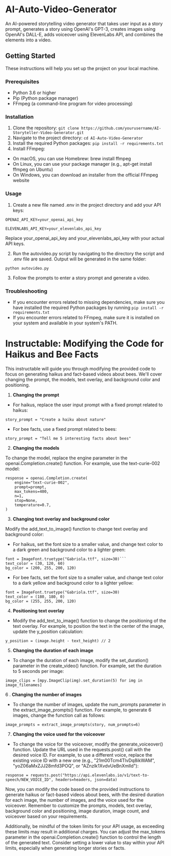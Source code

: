 # AI-Auto-Video-Generator
An AI-powered storytelling video generator that takes user input as a story prompt, generates a story using OpenAI's GPT-3, creates images using OpenAI's DALL-E, adds voiceover using ElevenLabs API, and combines the elements into a video.

## Getting Started

These instructions will help you set up the project on your local machine.

### Prerequisites

- Python 3.6 or higher
- Pip (Python package manager)
- FFmpeg (a command-line program for video processing)

### Installation

1. Clone the repository: ```git clone https://github.com/yourusername/AI-Storyteller-Video-Generator.git```
2. Navigate to the project directory: ```cd AI-Auto-Video-Generator```
3. Install the required Python packages: ```pip install -r requirements.txt```
4. Install FFmpeg:
 - On macOS, you can use Homebrew: brew install ffmpeg
 - On Linux, you can use your package manager (e.g., apt-get install ffmpeg on Ubuntu)
 - On Windows, you can download an installer from the official FFmpeg website


### Usage

1. Create a new file named .env in the project directory and add your API keys: 

`OPENAI_API_KEY=your_openai_api_key`

`ELEVENLABS_API_KEY=your_elevenlabs_api_key`

Replace your_openai_api_key and your_elevenlabs_api_key with your actual API keys.

2. Run the autovideo.py script by navigating to the directory the script and .env file are saved. Output will be generated in the same folder: 

`python autovideo.py`

3. Follow the prompts to enter a story prompt and generate a video.

### Troubleshooting
* If you encounter errors related to missing dependencies, make sure you have installed the required Python packages by running `pip install -r requirements.txt`
* If you encounter errors related to FFmpeg, make sure it is installed on your system and available in your system's PATH.

 
 
 


# Instructable: Modifying the Code for Haikus and Bee Facts

This instructable will guide you through modifying the provided code to focus on generating haikus and fact-based videos about bees. We'll cover changing the prompt, the models, text overlay, and background color and positioning.

1. **Changing the prompt**
 * For haikus, replace the user input prompt with a fixed prompt related to haikus: 
```
story_prompt = "Create a haiku about nature"
```

* For bee facts, use a fixed prompt related to bees: 
```
story_prompt = "Tell me 5 interesting facts about bees"
```
2. **Changing the models**

To change the model, replace the engine parameter in the openai.Completion.create() function. For example, use the text-curie-002 model:
```
response = openai.Completion.create(
    engine="text-curie-002",
    prompt=prompt,
    max_tokens=400,
    n=1,
    stop=None,
    temperature=0.7,
)
```
3. **Changing text overlay and background color**

Modify the add_text_to_image() function to change text overlay and background color:
* For haikus, set the font size to a smaller value, and change text color to a dark green and background color to a lighter green:
``` 
font = ImageFont.truetype("Gabriola.ttf", size=30)```
text_color = (30, 120, 60)
bg_color = (200, 255, 200, 120)
```
* For bee facts, set the font size to a smaller value, and change text color to a dark yellow and background color to a lighter yellow:
```
font = ImageFont.truetype("Gabriola.ttf", size=30)
text_color = (180, 180, 0)
bg_color = (255, 255, 200, 120)
```
4. **Positioning text overlay**
* Modify the add_text_to_image() function to change the positioning of the text overlay. For example, to position the text in the center of the image, update the y_position calculation:
```
y_position = (image.height - text_height) // 2
```
5. **Changing the duration of each image**
* To change the duration of each image, modify the set_duration() parameter in the create_video() function. For example, set the duration to 5 seconds per image:
```
image_clips = [mpy.ImageClip(img).set_duration(5) for img in image_filenames]
```
6 . **Changing the number of images**
* To change the number of images, update the num_prompts parameter in the extract_image_prompts() function. For example, to generate 6 images, change the function call as follows:
 ```
image_prompts = extract_image_prompts(story, num_prompts=6)
```
7. **Changing the voice used for the voiceover**
* To change the voice for the voiceover, modify the generate_voiceover() function. Update the URL used in the requests.post() call with the desired voice ID. For example, to use a different voice, replace the existing voice ID with a new one (e.g., "21m00Tcm4TlvDq8ikWAM", "yoZ06aMxZJJ28mfd3POQ", or "AZnzlk1XvdvUeBnXmlld"):
```
response = requests.post("https://api.elevenlabs.io/v1/text-to-speech/NEW_VOICE_ID", headers=headers, json=data)
```

Now, you can modify the code based on the provided instructions to generate haikus or fact-based videos about bees, with the desired duration for each image, the number of images, and the voice used for the voiceover. Remember to customize the prompts, models, text overlay, background color and positioning, image duration, image count, and voiceover based on your requirements.

Additionally, be mindful of the token limits for your API usage, as exceeding these limits may result in additional charges. You can adjust the max_tokens parameter in the openai.Completion.create() function to control the length of the generated text. Consider setting a lower value to stay within your API limits, especially when generating longer stories or facts.
